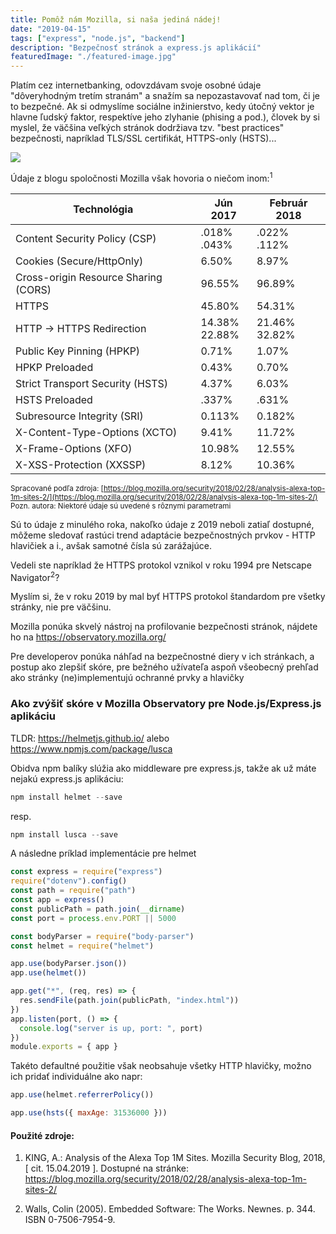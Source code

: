 ```yaml
---
title: Pomôž nám Mozilla, si naša jediná nádej!
date: "2019-04-15"
tags: ["express", "node.js", "backend"]
description: "Bezpečnosť stránok a express.js aplikácií"
featuredImage: "./featured-image.jpg"
---
```


Platím cez internetbanking, odovzdávam svoje osobné údaje "dôveryhodným tretím stranám" a snažím sa nepozastavovať nad tom, či je to bezpečné. Ak si odmyslíme sociálne inžinierstvo, kedy útočný vektor je hlavne ľudský faktor, respektíve jeho zlyhanie (phising a pod.), človek by si myslel, že väčšina veľkých stránok dodržiava tzv. "best practices" bezpečnosti, napríklad TLS/SSL certifikát, HTTPS-only (HSTS)...

![](https://i.kym-cdn.com/entries/icons/original/000/028/596/dsmGaKWMeHXe9QuJtq_ys30PNfTGnMsRuHuo_MUzGCg.jpg)

Údaje z blogu spoločnosti Mozilla však hovoria o niečom inom:<sup>1</sup>

| Technológia                          | Jún 2017            | Február 2018        |
| ------------------------------------ | ------------------- | ------------------- |
| Content Security Policy (CSP)        | .018% <br/> .043%   | .022%<br/> .112%    |
| Cookies (Secure/HttpOnly)            | 6.50%               | 8.97%               |
| Cross-origin Resource Sharing (CORS) | 96.55%              | 96.89%              |
| HTTPS                                | 45.80%              | 54.31%              |
| HTTP -> HTTPS Redirection            | 14.38% <br/> 22.88% | 21.46% <br/> 32.82% |
| Public Key Pinning (HPKP)            | 0.71%               | 1.07%               |
| HPKP Preloaded                       | 0.43%               | 0.70%               |
| Strict Transport Security (HSTS)     | 4.37%               | 6.03%               |
| HSTS Preloaded                       | .337%               | .631%               |
| Subresource Integrity (SRI)          | 0.113%              | 0.182%              |
| X-Content-Type-Options (XCTO)        | 9.41%               | 11.72%              |
| X-Frame-Options (XFO)                | 10.98%              | 12.55%              |
| X-XSS-Protection (XXSSP)             | 8.12%               | 10.36%              |

<small>Spracované podľa zdroja: [https://blog.mozilla.org/security/2018/02/28/analysis-alexa-top-1m-sites-2/](https://blog.mozilla.org/security/2018/02/28/analysis-alexa-top-1m-sites-2/)</small>
<small>Pozn. autora: Niektoré údaje sú uvedené s rôznymi parametrami</small>

Sú to údaje z minulého roka, nakoľko údaje z 2019 neboli zatiaľ dostupné, môžeme sledovať rastúci trend adaptácie bezpečnostných prvkov - HTTP hlavičiek a i., avšak samotné čísla sú zarážajúce.

Vedeli ste napríklad že HTTPS protokol vznikol v roku 1994 pre Netscape Navigator<sup>2</sup>?

Myslím si, že v roku 2019 by mal byť HTTPS protokol štandardom pre všetky stránky, nie pre väčšinu.

Mozilla ponúka skvelý nástroj na profilovanie bezpečnosti stránok, nájdete ho na https://observatory.mozilla.org/

Pre developerov ponúka náhľad na bezpečnostné diery v ich stránkach, a postup ako zlepšiť skóre, pre bežného užívateľa aspoň všeobecný prehľad ako stránky (ne)implementujú ochranné prvky a hlavičky

### Ako zvýšiť skóre v Mozilla Observatory pre Node.js/Express.js aplikáciu

TLDR: https://helmetjs.github.io/ alebo https://www.npmjs.com/package/lusca

Obidva npm balíky slúžia ako middleware pre express.js, takže ak už máte nejakú express.js aplikáciu:

```js
npm install helmet --save
```

resp.

```js
npm install lusca --save
```

A následne príklad implementácie pre helmet

```js
const express = require("express")
require("dotenv").config()
const path = require("path")
const app = express()
const publicPath = path.join(__dirname)
const port = process.env.PORT || 5000

const bodyParser = require("body-parser")
const helmet = require("helmet")

app.use(bodyParser.json())
app.use(helmet())

app.get("*", (req, res) => {
  res.sendFile(path.join(publicPath, "index.html"))
})
app.listen(port, () => {
  console.log("server is up, port: ", port)
})
module.exports = { app }
```

Takéto defaultné použitie však neobsahuje všetky HTTP hlavičky, možno ich pridať individuálne ako napr:

```js
app.use(helmet.referrerPolicy())

app.use(hsts({ maxAge: 31536000 }))
```

#### Použité zdroje:

1. KING, A.: Analysis of the Alexa Top 1M Sites. Mozilla Security Blog, 2018, [ cit. 15.04.2019 ]. Dostupné na stránke: https://blog.mozilla.org/security/2018/02/28/analysis-alexa-top-1m-sites-2/

2. Walls, Colin (2005). Embedded Software: The Works. Newnes. p. 344. ISBN 0-7506-7954-9.
